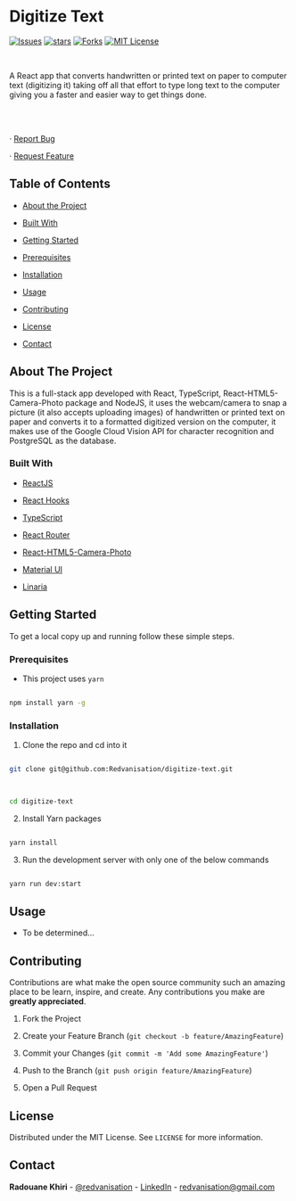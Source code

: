 # Digitize Text


  

<!-- PROJECT SHIELDS -->

<!--

*** I'm using markdown "reference style" links for readability.

*** Reference links are enclosed in brackets [ ] instead of parentheses ( ).

*** See the bottom of this document for the declaration of the reference variables

*** for contributors-url, forks-url, etc. This is an optional, concise syntax you may use.

*** https://www.markdownguide.org/basic-syntax/#reference-style-links

-->


 [![Issues][issues-shield]][issues-url] [![stars][stars-shield]][stars-url] [![Forks][forks-shield]][forks-url] [![MIT License][license-shield]][license-url]  
  

<!-- PROJECT LOGO -->

<br />

<p  align="center">

<!-- <a href="https://github.com/Redvanisation/FreeRun">

<img src="./public/screenshot1.png" alt="Logo" width="860" height="460">

</a> -->

  

<!-- <h2  align="center">DIGITIZE TEXT</h2> -->

  

<p  align="center">

A React app that converts handwritten or printed text on paper to computer text (digitizing it) taking off all that effort to type long text to the computer giving you a faster and easier way to get things done.

<br />

<br />

<!-- <a href="https://objective-payne-c9a208.netlify.com/" target="_blank">Live Link</a> -->

· <a  href="https://github.com/Redvanisation/digitize-text/issues">Report Bug</a>

· <a  href="https://github.com/Redvanisation/digitize-text/issues">Request Feature</a>

</p>

</p>

  
  
  

<!-- TABLE OF CONTENTS -->

## Table of Contents

  

*  [About the Project](#about-the-project)

*  [Built With](#built-with)

*  [Getting Started](#getting-started)

*  [Prerequisites](#prerequisites)

*  [Installation](#installation)

*  [Usage](#usage)

*  [Contributing](#contributing)

*  [License](#license)

*  [Contact](#contact)

<!-- * [Future Implementations](#future-implementations) -->

  
  
  

<!-- ABOUT THE PROJECT -->

## About The Project

  

<!-- [![Product Name Screen Shot][product-screenshot]](https://objective-payne-c9a208.netlify.app/) -->

  

This is a full-stack app developed with React, TypeScript, React-HTML5-Camera-Photo package and NodeJS, it uses the webcam/camera to snap a picture (it also accepts uploading images) of handwritten or printed text on paper and converts it to a formatted digitized version on the computer, it makes use of the Google Cloud Vision API for character recognition and PostgreSQL as the database.

  
  

### Built With

  

*  [ReactJS](http://reactjs.org/)

*  [React Hooks](https://reactjs.org/docs/hooks-intro.html)

*  [TypeScript](https://www.typescriptlang.org/)

*  [React Router](https://github.com/ReactTraining/react-router)

*  [React-HTML5-Camera-Photo](https://www.npmjs.com/package/react-html5-camera-photo)

*  [Material UI](https://material-ui.com/)

*  [Linaria](https://linaria.dev/)


<!-- * [JWT](https://jwt.io/) -->


<!-- * [Bulma](https://bulma.io/) -->

  
  
  

<!-- GETTING STARTED -->

## Getting Started

  

To get a local copy up and running follow these simple steps.

  
  
  

### Prerequisites

  

* This project uses `yarn`

```sh

npm install yarn -g

```

  
  
  

### Installation

1. Clone the repo and cd into it

```sh

git clone git@github.com:Redvanisation/digitize-text.git

  

cd digitize-text

```

2. Install Yarn packages

```sh

yarn install

```

3. Run the development server with only one of the below commands

```sh

yarn run dev:start

```

  
  
  

<!-- USAGE EXAMPLES -->

## Usage

  

- To be determined...

  
  
  

<!-- CONTRIBUTING -->

## Contributing

  

Contributions are what make the open source community such an amazing place to be learn, inspire, and create. Any contributions you make are **greatly appreciated**.

  

1. Fork the Project

2. Create your Feature Branch (`git checkout -b feature/AmazingFeature`)

3. Commit your Changes (`git commit -m 'Add some AmazingFeature'`)

4. Push to the Branch (`git push origin feature/AmazingFeature`)

5. Open a Pull Request

  
  
  

<!-- LICENSE -->

## License

  

Distributed under the MIT License. See `LICENSE` for more information.

  
  
  

<!-- CONTACT -->

## Contact

  

**Radouane Khiri** - [@redvanisation](https://twitter.com/redvanisation) - [LinkedIn](https://www.linkedin.com/in/redvan/) - redvanisation@gmail.com

  
  
  
  
  

<!-- MARKDOWN LINKS & IMAGES -->

<!-- https://www.markdownguide.org/basic-syntax/#reference-style-links -->

[stars-shield]:  https://img.shields.io/github/stars/Redvanisation/digitize-text?style=for-the-badge

[stars-url]:  https://github.com/Redvanisation/digitize-text/stargazers

[forks-shield]:  https://img.shields.io/github/forks/Redvanisation/digitize-text?style=for-the-badge

[forks-url]:  https://github.com/Redvanisation/digitize-text/network/members

[issues-shield]:  https://img.shields.io/github/issues/Redvanisation/digitize-text?style=for-the-badge

[issues-url]:  https://github.com/Redvanisation/digitize-text/issues

[license-shield]:  https://img.shields.io/github/license/Redvanisation/digitize-text?style=for-the-badge

[license-url]:  https://github.com/Redvanisation/digitize-text/blob/main/LICENSE

<!-- [product-screenshot]: ./public/screenshot2.png -->